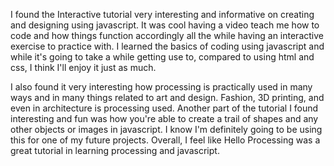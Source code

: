 I found the Interactive tutorial very interesting and informative on creating and designing using javascript. It was cool having a video teach me how to code and how things function accordingly all the while having an interactive exercise to practice with. I learned the basics of coding using javascript and while it's going to take a while getting use to, compared to using html and css, I think I'll enjoy it just as much.

I also found it very interesting how processing is practically used in many ways and in many things related to art and design. Fashion, 3D printing, and even in architecture is processing used. Another part of the tutorial I found interesting and fun was how you're able to create a trail of shapes and any other objects or images in javascript. I know I'm definitely going to be using this for one of my future projects. Overall, I feel like Hello Processing was a great tutorial in learning processing and javascript. 
